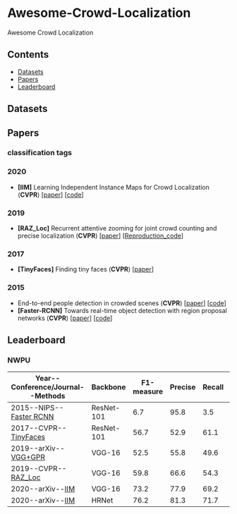 # Awesome-Crowd-Localization
Awesome Crowd Localization

## Contents
* [Datasets](#datasets)
* [Papers](#papers)
* [Leaderboard](#leaderboard)

## Datasets

## Papers

### classification tags

### 2020 

- <a name="IIM"></a> **[IIM]**  Learning Independent Instance Maps for Crowd Localization  (**CVPR**) [[paper](https://arxiv.org/pdf/2012.04164.pdf)] [[code](https://github.com/taohan10200/IIM)]


### 2019 

- <a name="RAZ_Loc"></a> **[RAZ_Loc]** Recurrent attentive zooming for joint crowd counting and precise localization  (**CVPR**) [[paper](https://www.cv-foundation.org/openaccess/content_cvpr_2016/papers/Stewart_End-To-End_People_Detection_CVPR_2016_paper.pdf)] [[Reproduction_code](https://github.com/gjy3035/NWPU-Crowd-Sample-Code-for-Localization)]

### 2017 

- <a name="TinyFaces"></a> **[TinyFaces]** Finding tiny faces (**CVPR**) [[paper](https://openaccess.thecvf.com/content_cvpr_2017/papers/Hu_Finding_Tiny_Faces_CVPR_2017_paper.pdf)] 


### 2015 

- <a name="Hydra-CNN"></a>  End-to-end people detection in crowded scenes  (**CVPR**) [[paper](https://www.cv-foundation.org/openaccess/content_cvpr_2016/papers/Stewart_End-To-End_People_Detection_CVPR_2016_paper.pdf)] [[code](https://github.com/gramuah/ccnn)]
- <a name="Faster_RCNN"></a> **[Faster-RCNN]** Towards real-time object detection with region proposal networks  (**CVPR**) [[paper](http://agamenon.tsc.uah.es/Investigacion/gram/publications/eccv2016-onoro.pdf)] [[code](https://github.com/gramuah/ccnn)]

## Leaderboard

### NWPU

| Year--Conference/Journal--Methods      |Backbone |F1-measure|Precise|Recall|        A0~A5                 |  Avg. | 
|  ------------------------------------|---------- | -------  | --------| -------|-------------------------     |-------|
| 2015--NIPS--[Faster RCNN](#RCNN)      |ResNet-101| 6.7      | 95.8    | 3.5    | 0/0.002/0.4/7.9/37.2/63.5    | 18.2  |
| 2017--CVPR--[TinyFaces](#TinyFaces)   |ResNet-101| 56.7     | 52.9    | 61.1   | 4.2/22.6/59.1/90.0/93.1/89.6 | 59.8  |
| 2019--arXiv--[VGG+GPR](#VGG)          |VGG-16    | 52.5     | 55.8    | 49.6   | 3.1/27.2/49.1/68.7/49.8/26.3 | 37.4  |
| 2019--CVPR--[RAZ_Loc](#RAZ_Loc)       |VGG-16    | 59.8     | 66.6    | 54.3   | 3.1/27.2/49.1/68.7/49.8/26.3 | 42.4  |
| 2020--arXiv--[IIM](#IIM)              |VGG-16    | 73.2     | 77.9    | 69.2   | 10.1/44.1/70.7/82.4/83.0/61.4| 58.7  | 
| 2020--arXiv--[IIM](#IIM)              |HRNet     | 76.2     | 81.3    | 71.7   | 12.0/46.0/73.2/85.5/86.7/64.3| 61.3  |  
